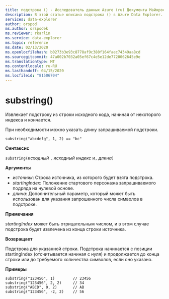```yaml
---
title: подстрока () - Исследователь данных Azure (ru) Документы Майкрософт
description: В этой статье описана подстрока () в Azure Data Explorer.
services: data-explorer
author: orspod
ms.author: orspodek
ms.reviewer: rkarlin
ms.service: data-explorer
ms.topic: reference
ms.date: 02/13/2020
ms.openlocfilehash: b0273b3e93c8778af9c380f164faec74349aa8cd
ms.sourcegitcommit: 47a002b7032a05ef67c4e5e12de7720062645e9e
ms.translationtype: MT
ms.contentlocale: ru-RU
ms.lasthandoff: 04/15/2020
ms.locfileid: "81506704"
---
```

# <a name="substring"></a>substring()

Извлекает подстроку из строки исходного кода, начиная от некоторого индекса и кончается.

При необходимости можно указать длину запрашиваемой подстроки.

```kusto
substring("abcdefg", 1, 2) == "bc"
```

**Синтаксис**

`substring(`*исходный* `,` *исходный индекс* и`,` *длина*`)`

**Аргументы**

* *источник*: Строка источника, из которого будет взята подстрока.
* *startingIndex*: Положение стартового персонажа запрашиваемого подряда на нулевой основе.
* *длина*: Дополнительный параметр, который может быть использован для указания запрошенного числа символов в подстроке. 

**Примечания**

*startingIndex* может быть отрицательным числом, и в этом случае подстрока будет извлечена из конца строки источника.

**Возвращает**

Подстрока для указанной строки. Подстрока начинается с позиции startingIndex (отсчитывается начиная с нуля) и продолжается до конца строки или до требуемого количества символов, если оно указано.

**Примеры**

```kusto
substring("123456", 1)        // 23456
substring("123456", 2, 2)     // 34
substring("ABCD", 0, 2)       // AB
substring("123456", -2, 2)    // 56
```